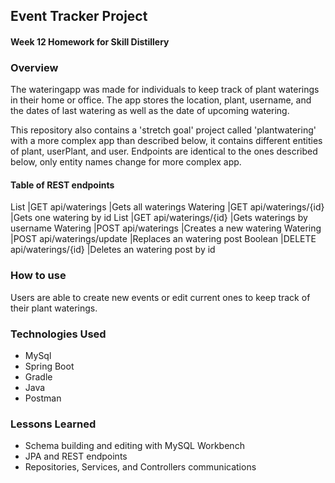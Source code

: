 ## Event Tracker Project

#### Week 12 Homework for Skill Distillery

### Overview

The wateringapp was made for individuals to keep track of plant waterings in their home or office. The app stores the location, plant, username, and the dates of last watering as well as the date of upcoming watering.

This repository also contains a 'stretch goal' project called 'plantwatering' with a more complex app than described below, it contains different entities of plant, userPlant, and user. Endpoints are identical to the ones described below, only entity names change for more complex app.

#### Table of REST endpoints

List<Watering>	|GET api/waterings	       |Gets all waterings
Watering        |GET api/waterings/{id}	   |Gets one watering by id
List<Watering>  |GET api/waterings/{id}	   |Gets waterings by username
Watering        |POST api/waterings     	 |Creates a new watering
Watering        |POST api/waterings/update |Replaces an watering post
Boolean	        |DELETE api/waterings/{id} |Deletes an watering post by id

### How to use

Users are able to create new events or edit current ones to keep track of their plant waterings.

### Technologies Used

* MySql
* Spring Boot
* Gradle
* Java
* Postman

### Lessons Learned

* Schema building and editing with MySQL Workbench
* JPA and REST endpoints
* Repositories, Services, and Controllers communications
